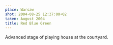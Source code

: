 ```yaml
---
place: Warsaw
shot: 2004-08-25 12:37:00+02
taken: August 2004
title: Red Blue Green
---
```


Advanced stage of playing house at the courtyard.
